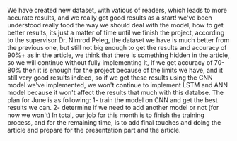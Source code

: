 We have created new dataset, with vatious of readers, which leads to more accurate results, and we really got good results as a start!
we've been understood really food the way we should deal with the model, how to get better results, its just a matter of time until we finish the project,
according to the supervisor Dr. Nimrod Peleg, the dataset we have is much better from the previous one, but still not big enough to get
the results and accuracy of 90%+ as in the article, we think that there is something hidden in the article, so we will continue without fully implementing it,
If we get accuracy of 70-80% then it is enough for the project because of the limits we have, and it still very good results indeed,
so if we get these results using the CNN model we've implemented, we won't continue to implement LSTM and ANN model because it won't affect the results
that much with this databse.
The plan for June is as following:
1- train the model on CNN and get the best results we can.
2- determine if we need to add another model or not (for now we won't)
In total, our job for this month is to finish the training process, and for the remaining time, is to add final touches and doing the article
and prepare for the presentation part and the article.
